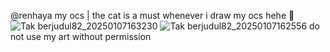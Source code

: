 @renhaya my ocs | the cat is a must whenever i draw my ocs hehe 🥰
![Tak berjudul82_20250107163230](https://github.com/user-attachments/assets/4e183163-6780-484f-a24b-b7e0d258f12d)
![Tak berjudul82_20250107162556](https://github.com/user-attachments/assets/7034ae38-2786-47cc-a825-5460f821af99)
do not use my art without permission
